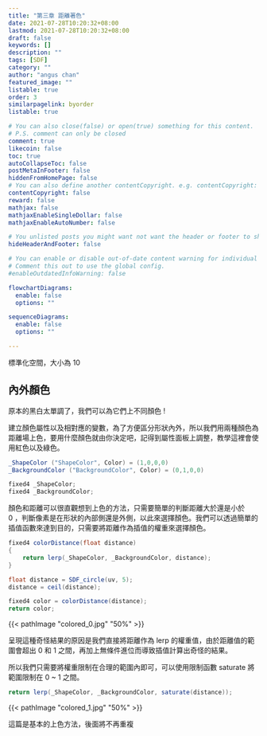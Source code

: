 ```yaml
---
title: "第三章 距離著色"
date: 2021-07-28T10:20:32+08:00
lastmod: 2021-07-28T10:20:32+08:00
draft: false
keywords: []
description: ""
tags: [SDF]
category: ""
author: "angus chan"
featured_image: ""
listable: true
order: 3
similarpagelink: byorder
listable: true

# You can also close(false) or open(true) something for this content.
# P.S. comment can only be closed
comment: true
likecoin: false
toc: true
autoCollapseToc: false
postMetaInFooter: false
hiddenFromHomePage: false
# You can also define another contentCopyright. e.g. contentCopyright: "This is another copyright."
contentCopyright: false
reward: false
mathjax: false
mathjaxEnableSingleDollar: false
mathjaxEnableAutoNumber: false

# You unlisted posts you might want not want the header or footer to show
hideHeaderAndFooter: false

# You can enable or disable out-of-date content warning for individual post.
# Comment this out to use the global config.
#enableOutdatedInfoWarning: false

flowchartDiagrams:
  enable: false
  options: ""

sequenceDiagrams: 
  enable: false
  options: ""

---
```


標準化空間，大小為 10

## 內外顏色

原本的黑白太單調了，我們可以為它們上不同顏色 !

建立顏色屬性以及相對應的變數，為了方便區分形狀內外，所以我們用兩種顏色為距離場上色，要用什麼顏色就由你決定吧，記得到屬性面板上調整，教學這裡會使用紅色以及綠色。

```csharp
_ShapeColor ("ShapeColor", Color) = (1,0,0,0)
_BackgroundColor ("BackgroundColor", Color) = (0,1,0,0)
```

```csharp
fixed4 _ShapeColor;
fixed4 _BackgroundColor;
```

顏色和距離可以很直觀想到上色的方法，只需要簡單的判斷距離大於還是小於 0 ，判斷像素是在形狀的內部側還是外側，以此來選擇顏色。我們可以透過簡單的插值函數來達到目的，只需要將距離作為插值的權重來選擇顏色。

```csharp
fixed4 colorDistance(float distance)
{
    return lerp(_ShapeColor, _BackgroundColor, distance);
}
```

```csharp
float distance = SDF_circle(uv, 5);
distance = ceil(distance);

fixed4 color = colorDistance(distance);
return color;
```

{{< pathImage "colored_0.jpg" "50%" >}}

呈現這種奇怪結果的原因是我們直接將距離作為 lerp 的權重值，由於距離值的範圍會超出 0 和 1 之間，再加上無條件進位而導致插值計算出奇怪的結果。

所以我們只需要將權重限制在合理的範圍內即可，可以使用限制函數 saturate 將範圍限制在 0 ~ 1 之間。

```csharp
return lerp(_ShapeColor, _BackgroundColor, saturate(distance));
```

{{< pathImage "colored_1.jpg" "50%" >}}

這篇是基本的上色方法，後面將不再重複

